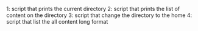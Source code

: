 1: script that prints the current directory
2: script that prints the list of content on the directory
3: script that change the directory to the home
4: script that list the all content long format
